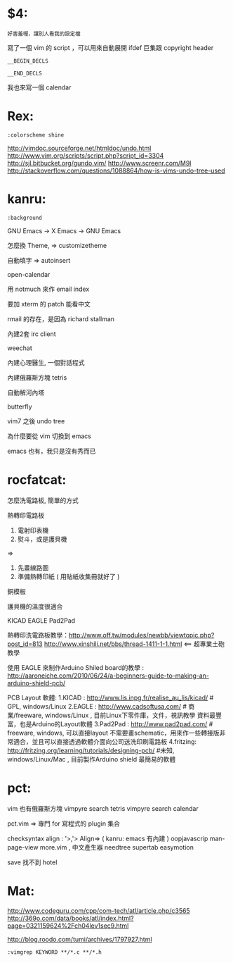 


# $4:


    好害羞喔，讓別人看我的設定檔


寫了一個 vim 的 script ，可以用來自動展開 ifdef 巨集跟 copyright header


    __BEGIN_DECLS

    __END_DECLS


我也來寫一個 calendar

# Rex:


    :colorscheme shine


<http://vimdoc.sourceforge.net/htmldoc/undo.html>
<http://www.vim.org/scripts/script.php?script_id=3304>
<http://sjl.bitbucket.org/gundo.vim/>
<http://www.screenr.com/M9l>
<http://stackoverflow.com/questions/1088864/how-is-vims-undo-tree-used>

# kanru:


    :background


GNU Emacs -> X Emacs -> GNU Emacs

怎麼換 Theme, => customizetheme

自動填字 => autoinsert

open-calendar

用 notmuch 來作 email index

要加 xterm 的 patch 能看中文

rmail 的存在，是因為 richard stallman

內建2套 irc client

weechat

內建心理醫生, 一個對話程式

內建俄羅斯方塊 tetris

自動解河內塔

butterfly

vim7 之後 undo tree

為什麼要從 vim 切換到 emacs

emacs 也有，我只是沒有秀而已

# rocfatcat:

怎麼洗電路板, 簡單的方式

熱轉印電路板
1. 電射印表機
2. 熨斗，或是護貝機

=>

1. 先畫線路圖
2. 準備熱轉印紙 ( 用貼紙收集冊就好了 )

銅模板

護貝機的溫度很適合

KICAD
EAGLE
Pad2Pad

熱轉印洗電路板教學：<http://www.off.tw/modules/newbb/viewtopic.php?post_id=813>
                                <http://www.xinshili.net/bbs/thread-1411-1-1.html>
<== 超專業土砲教學

使用 EAGLE 來制作Arduino Shiled board的教學 :
<http://aaroneiche.com/2010/06/24/a-beginners-guide-to-making-an-arduino-shield-pcb/>

PCB Layout 軟體:
1.KICAD  :  <http://www.lis.inpg.fr/realise_au_lis/kicad/>         # GPL, windows/Linux
2.EAGLE :  <http://www.cadsoftusa.com/>                            # 商業/freeware, windows/Linux , 目前Linux下零件庫，文件，視訊教學 資料最豐富，也是Arduino的Layout軟體
3.Pad2Pad : <http://www.pad2pad.com/>                              # freeware, windows, 可以直接layout 不需要畫schematic，用來作一些轉接版非常適合，並且可以直接透過軟體介面向公司送洗印刷電路板
4.fritzing:      <http://fritzing.org/learning/tutorials/designing-pcb/>   #未知, windows/Linux/Mac , 目前製作Arduino shield 最簡易的軟體

# pct:

vim 也有俄羅斯方塊
vimpyre search tetris
vimpyre search calendar

pct.vim => 專門 for 寫程式的 plugin 集合

checksyntax
align
: '>,'> Align=>
( kanru: emacs 有內建 )
oopjavascrip
man-page-view
more.vim , 中文產生器
needtree
supertab
easymotion


save 找不到 hotel

# Mat:

<http://www.codeguru.com/cpp/com-tech/atl/article.php/c3565>
<http://369o.com/data/books/atl/index.html?page=0321159624%2Fch04lev1sec9.html>

<http://blog.roodo.com/tumi/archives/1797927.html>



    :vimgrep KEYWORD **/*.c **/*.h
